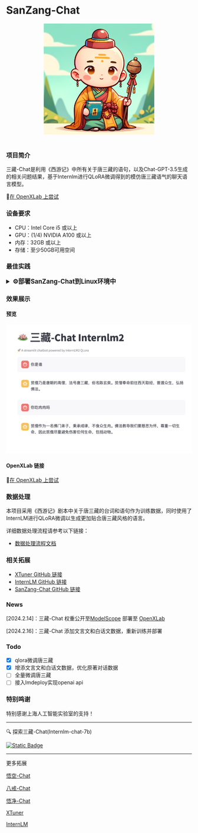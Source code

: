 # SanZang-Chat

<div align="center">

<img src="assets/first_fig.webp" width="300"/>
  <div>&nbsp;</div>
  <div align="center">
  </div>
</div>

### 项目简介

三藏-Chat是利用《西游记》中所有关于唐三藏的语句，以及Chat-GPT-3.5生成的相关问题结果，基于Internlm进行QLoRA微调得到的模仿唐三藏语气的聊天语言模型。

🎲[在 OpenXLab 上尝试](https://openxlab.org.cn/apps/detail/JimmyMa99/SanZang-Chat)

### 设备要求

- CPU：Intel Core i5 或以上
- GPU：(1/4) NVIDIA A100 或以上
- 内存：32GB 或以上
- 存储：至少50GB可用空间

### 最佳实践

<details>
  <summary style="font-weight: bold; font-size: larger;">⚙️部署SanZang-Chat到Linux环境中</summary>

```bash
# git clone 本 repo 以及其submodules
git clone --recurse-submodules https://github.com/JimmyMa99/SanZang-Chat.git

# 进入源码目录
cd xtuner

# 从源码安装 XTuner
pip install -e '.[all]'
```

```bash
apt install git git-lfs -y
git lfs install
git clone https://www.modelscope.cn/Shanghai_AI_Laboratory/internlm2-7b.git
```

```bash
xtuner train my_config/zbj_internlm2_chat_7b_qlora_oasst1_e4.py --deepspeed deepspeed_zero2
```

```bash
xtuner convert pth_to_hf my_config/zbj_internlm2_chat_7b_qlora_oasst1_e4.py work_dirs/zbj_internlm2_chat_7b_qlora_oasst1_e4/{your checkpoint} process_data/hf_models/zbj
xtuner convert merge {your model path} process_data/hf_models/zbj process_data/merged_models/zbj
```

- 使用 streamlit 进行对话：修改 `web_demo.py` 中的模型路径

```diff
-     model = (AutoModelForCausalLM.from_pretrained('path/to/your/model',
-                                                 trust_remote_code=True).to(
-                                                     torch.bfloat16).cuda())
-     tokenizer = AutoTokenizer.from_pretrained('path/to/your/tokenizer',
-                                              trust_remote_code=True)
+     model = (AutoModelForCausalLM.from_pretrained('process_data/merged_models/zbj',
+                                                 trust_remote_code=True).to(
+                                                     torch.bfloat16).cuda())
+     tokenizer = AutoTokenizer.from_pretrained('process_data/merged_models/zbj',
+                                              trust_remote_code=True)
```

```bash
pip install streamlit
pip install transformers>=4.34
streamlit run ./web_demo.py
```

</details>

### 效果展示

#### 预览

![三藏-Chat 截图](./assets/chat-demo.png)

#### OpenXLab 链接

🎲[在 OpenXLab 上尝试](https://openxlab.org.cn/apps/detail/JimmyMa99/SanZang-Chat)

### 数据处理

本项目采用《西游记》剧本中关于唐三藏的台词和语句作为训练数据，同时使用了InternLM进行QLoRA微调以生成更加贴合唐三藏风格的语言。

详细数据处理流程请参考以下链接：

- [数据处理流程文档](https://github.com/JimmyMa99/BaJie-Chat/blob/main/tools/README.md)

### 相关拓展

- [XTuner GitHub 链接](https://github.com/InternLM/xtuner)
- [InternLM GitHub 链接](https://github.com/InternLM/InternLM/tree/main)
- [SanZang-Chat GitHub 链接](https://github.com/JimmyMa99/SanZang-Chat)

### News

[2024.2.14]：三藏-Chat 权重公开至[ModelScope](https://www.modelscope.cn/models/JimmyMa99/SanZang-Chat/summary) 部署至 [OpenXLab](https://openxlab.org.cn/apps/detail/JimmyMa99/SanZang-Chat)

[2024.2.16]：三藏-Chat 添加文言文和白话文数据，重新训练并部署

### Todo

- [X] qlora微调唐三藏
- [X] 增添文言文和白话文数据，优化原著对话数据
- [ ] 全量微调唐三藏
- [ ] 接入lmdeploy实现openai api

### 特别鸣谢

特别感谢上海人工智能实验室的支持！

<hr>

🔍 探索三藏-Chat(Internlm-chat-7b)

[![Static Badge](https://img.shields.io/badge/-gery?style=social&label=🤖%20ModelScope)](https://www.modelscope.cn/models/JimmyMa99/SanZang-Chat/summary)

<hr>

更多拓展

[悟空-Chat](https://github.com/JimmyMa99/WuKong-Chat)

[八戒-Chat](https://github.com/JimmyMa99/BaJie-Chat)

[悟净-Chat](https://github.com/JimmyMa99/WuJing-Chat)

[XTuner](https://github.com/InternLM/xtuner)

[InternLM](https://github.com/InternLM/InternLM/tree/main)
